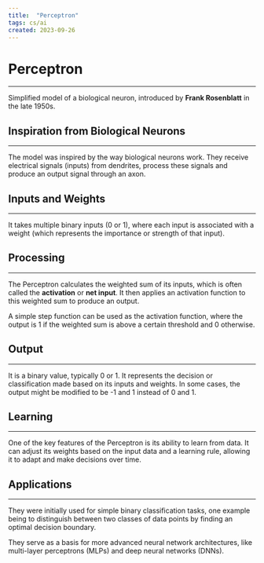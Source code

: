 ```yaml
---
title:  "Perceptron"
tags: cs/ai
created: 2023-09-26
---
```

# Perceptron
---
Simplified model of a biological neuron, introduced by **Frank Rosenblatt** in the late 1950s.

## Inspiration from Biological Neurons
---
The model was inspired by the way biological neurons work. They receive electrical signals (inputs) from dendrites, process these signals and produce an output signal through an axon.

## Inputs and Weights
---
It takes multiple binary inputs (0 or 1), where each input is associated with a weight (which represents the importance or strength of that input).

## Processing
---
The Perceptron calculates the weighted sum of its inputs, which is often called the **activation** or **net input**. It then applies an activation function to this weighted sum to produce an output.

A simple step function can be used as the activation function, where the output is 1 if the weighted sum is above a certain threshold and 0 otherwise.

## Output
---
It is a binary value, typically 0 or 1. It represents the decision or classification made based on its inputs and weights. In some cases, the output might be modified to be -1 and 1 instead of 0 and 1.

## Learning
---
One of the key features of the Perceptron is its ability to learn from data. It can adjust its weights based on the input data and a learning rule, allowing it to adapt and make decisions over time.

## Applications
---
They were initially used for simple binary classification tasks, one example being to distinguish between two classes of data points by finding an optimal decision boundary.

They serve as a basis for more advanced neural network architectures, like multi-layer perceptrons (MLPs) and deep neural networks (DNNs).